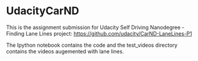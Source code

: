 # UdacityCarND


This is the assignment submission for Udacity Self Driving Nanodegree - Finding Lane Lines project: https://github.com/udacity/CarND-LaneLines-P1

The Ipython notebook contains the code and the test_videos directory contains the videos augemented with lane lines.

